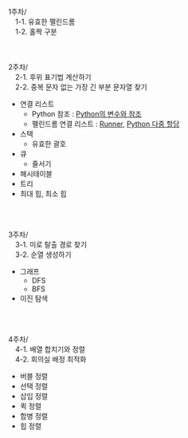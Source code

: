 1주차/  
&emsp;1-1. 유효한 팰린드롬  
&emsp;1-2. 홀짝 구분
<br/>   
<br/>   
2주차/  
&emsp;2-1. 후위 표기법 계산하기  
&emsp;2-2. 중복 문자 없는 가장 긴 부분 문자열 찾기
- 연결 리스트
    - Python 참조 : [Python의 변수와 참조](https://yesaroun.tistory.com/entry/%EC%B0%B8%EC%A1%B0%EC%97%90-%EC%9D%98%ED%95%9C-%EB%B3%80%EC%88%98%EC%99%80-%EA%B0%9D%EC%B2%B4-%EC%97%B0%EA%B2%B0)  
    - 팰린드롬 연결 리스트 : [Runner](https://medium.com/@heeee/python-%ED%8C%B0%EB%A6%B0%EB%93%9C%EB%A1%AC-%EC%97%B0%EA%B2%B0-%EB%A6%AC%EC%8A%A4%ED%8A%B8-ff0009a85496), [Python 다중 할당](https://volatile.tistory.com/9)  
- 스택
    - 유효한 괄호
- 큐
    - 줄서기
- 해시테이블
- 트리
- 최대 힙, 최소 힙  
<br/>   
<br/>  

3주차/    
&emsp;3-1. 미로 탈출 경로 찾기      
&emsp;3-2. 순열 생성하기  
- 그래프  
    - DFS  
    - BFS  
- 이진 탐색  
<br/>   
<br/>  

4주차/  
&emsp;4-1. 배열 합치기와 정렬        
&emsp;4-2. 회의실 배정 최적화  
- 버블 정렬
- 선택 정렬
- 삽입 정렬
- 퀵 정렬
- 합병 정렬
- 힙 정렬